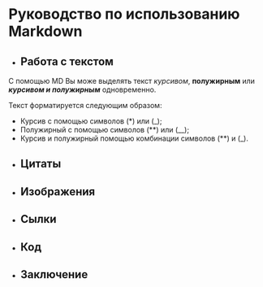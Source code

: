# Руководство по использованию Markdown

+ ## Работа с текстом

С помощью MD Вы може выделять текст _курсивом_, __полужирным__ или _**курсивом и полужирным**_ одновременно.

Текст форматируется следующим образом:

* Курсив с помощью символов (*) или (_);
* Полужирный с помощью символов (**) или (__);
* Курсив и полужирный помощью комбинации символов (**) и (_).

+ ## Цитаты

+ ## Изображения

+ ## Сылки

+ ## Код

+ ## Заключение